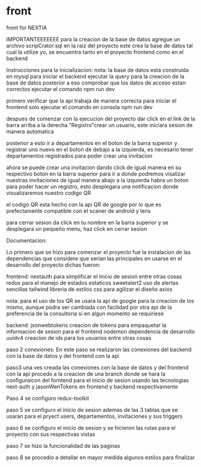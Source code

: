 # front
 front for NEXTIA

 IMPORTANTEEEEEEE
 para la creacion de la base de datos agregue un archivo scripCrator.sql en la raiz del proyecto
 este crea la base de datos tal cual la utilize yo, se encuentra tanto en el proyecto frontend
 como en el backend

Instrucciones para la inicializacion:
nota: la base de datos esta construida en mysql
para iniciar el backend ejecutar la query para la creacion de la base de datos
posterior a eso comprobar que los datos de acceso estan correctos
ejecutar el comando npm run dev

primero verificar que la api trabaja de manera correcta
para iniciar el frontend solo ejecutar el comando en consola npm run dev 

despues de comenzar con la ejecucion del proyecto dar click en el link de la 
barra arriba a la derecha "Registro"crear un usuario, este iniciara sesion 
de manera automatica

posterior a esto ir a departamentos en el boton de la barra superior y 
registrar uno nuevo en el boton de debajo a la izquierda, es necesario 
tener departamentos registrados para poder crear una invitacion

ahora se puede crear una invitacion dando click de igual manera en su 
respectivo boton en la barra superior para ir a donde podremos visalizar nuestras 
invitaciones de igual manera abajo a la izquierda habra un boton para
poder hacer un registro, esto desplegara una notificacion donde visualizaremos 
nuestro codigo QR

el codigo QR esta hecho con la api QR de google por lo que es prefectamente 
compatible con el scaner de android y lens

para cerrar sesion da click en tu nombre en la barra superior y se desplegara 
un pequeño menu, haz click en cerrar sesion



Documentacion:

Lo primero que se hizo para comenzar el proyecto fue la instalacion de las dependencias 
que considere que serian las principales en usarse en el desarrollo del proyecto dichas fueron:

frontend:
nextauth para simplificar el inicio de sesion entre otras cosas
redux para el manejo de estados estaticos
sweetalert2 uso de alertas sencillas
tailwind libreria de estilos css para agilizar el diseño
axios


nota: para el uso de los QR se usara la api de google para la creacion de los mismo, aunque podra
ser cambiada con facilidad por otra api de la preferencia de la consultoria si en algun momento se requiriese

backend:
jsonwebtokens creacion de tokens para empaquetar la informacion de sesion para el frontend
nodemon dependencia de desarrollo
uuidv4 creacion de ids para los usuarios entre otras cosas

paso 2
    conexiones:
        En este paso se realizaron las conexiones del backend con la base de datos y 
        del frontend con la api

paso3 
    una ves creada las conexiones con la base de datos y del frontend con la api procedo a 
    la creacion de una branch donde se hara la configuraicon del forntend para el inicio de sesion
    usando las tecnologias next-auth y jasonWenTokens en frontend y backend respectivamente
      
Paso 4 
    se configuro redux-toolkit

paso 5 
    se configuro el inicio de sesion ademas de las 3 tablas que se usaran para el pryect users, departamentos, invitaciones y sus triggers 

paso 6 
    se configuro el inicio de sesion y se hicieron las rutas para el proyecto
    con sus respectivas vistas

paso 7
    se hizo la funcionalidad de las paginas

paso 8 
    se procedio a detallar en mayor medida algunos estilos para finalizar






